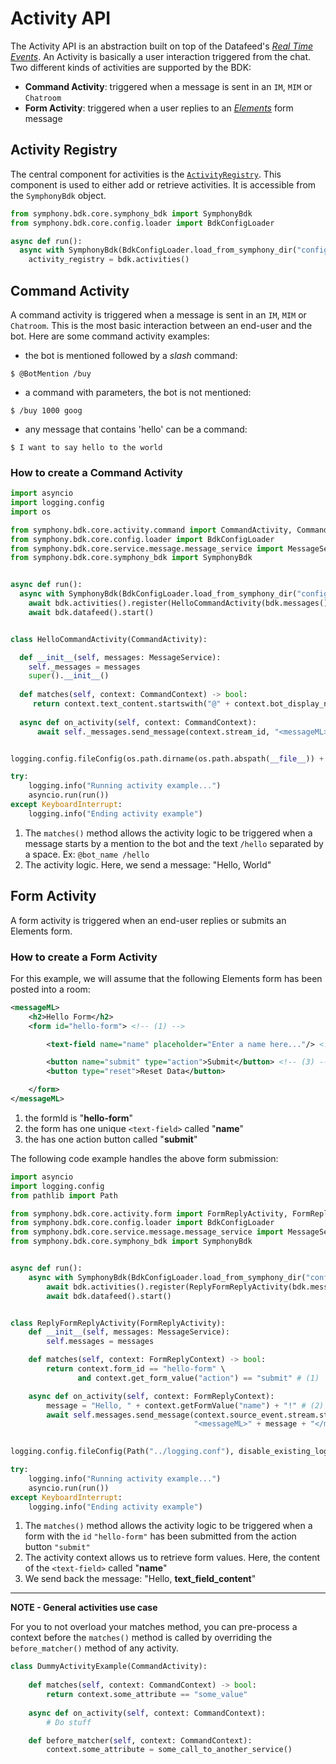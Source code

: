 # Activity API

The Activity API is an abstraction built on top of the Datafeed's [_Real Time Events_](https://developers.symphony.com/restapi/docs/real-time-events).
An Activity is basically a user interaction triggered from the chat.
Two different kinds of activities are supported by the BDK:
- **Command Activity**: triggered when a message is sent in an `IM`, `MIM` or `Chatroom`
- **Form Activity**: triggered when a user replies to an [_Elements_](https://developers.symphony.com/symphony-developer/docs/overview-of-symphony-elements)
  form message

## Activity Registry
The central component for activities is the
[`ActivityRegistry`](../_autosummary/symphony.bdk.core.activity.registry.ActivityRegistry.html).
This component is used to either add or retrieve activities. It is accessible from the `SymphonyBdk` object.

```python
from symphony.bdk.core.symphony_bdk import SymphonyBdk
from symphony.bdk.core.config.loader import BdkConfigLoader

async def run():
  async with SymphonyBdk(BdkConfigLoader.load_from_symphony_dir("config.yaml")) as bdk:
    activity_registry = bdk.activities()
```

## Command Activity
A command activity is triggered when a message is sent in an `IM`, `MIM` or `Chatroom`. This is the most basic interaction 
between an end-user and the bot. Here are some command activity examples: 

- the bot is mentioned followed by a _slash_ command:
```
$ @BotMention /buy
```
- a command with parameters, the bot is not mentioned:
```
$ /buy 1000 goog
```
- any message that contains 'hello' can be a command:
```
$ I want to say hello to the world
```

### How to create a Command Activity

```python
import asyncio
import logging.config
import os

from symphony.bdk.core.activity.command import CommandActivity, CommandContext
from symphony.bdk.core.config.loader import BdkConfigLoader
from symphony.bdk.core.service.message.message_service import MessageService
from symphony.bdk.core.symphony_bdk import SymphonyBdk


async def run():
  async with SymphonyBdk(BdkConfigLoader.load_from_symphony_dir("config.yaml")) as bdk:
    await bdk.activities().register(HelloCommandActivity(bdk.messages()))
    await bdk.datafeed().start()


class HelloCommandActivity(CommandActivity):

  def __init__(self, messages: MessageService):
    self._messages = messages
    super().__init__()
  
  def matches(self, context: CommandContext) -> bool:
     return context.text_content.startswith("@" + context.bot_display_name + " /hello") # (1)
  
  async def on_activity(self, context: CommandContext):
      await self._messages.send_message(context.stream_id, "<messageML>Hello, World!</messageML>") # (2)


logging.config.fileConfig(os.path.dirname(os.path.abspath(__file__)) + '/logging.conf', disable_existing_loggers=False)

try:
    logging.info("Running activity example...")
    asyncio.run(run())
except KeyboardInterrupt:
    logging.info("Ending activity example")
```
1. The `matches()` method allows the activity logic to be triggered when a message starts by a mention to the bot and the text `/hello` separated by a space. Ex: `@bot_name /hello`
2. The activity logic. Here, we send a message: "Hello, World"

## Form Activity
A form activity is triggered when an end-user replies or submits an Elements form.

### How to create a Form Activity
For this example, we will assume that the following Elements form has been posted into a room: 
```xml
<messageML>
    <h2>Hello Form</h2>
    <form id="hello-form"> <!-- (1) -->

        <text-field name="name" placeholder="Enter a name here..."/> <!-- (2) -->

        <button name="submit" type="action">Submit</button> <!-- (3) -->
        <button type="reset">Reset Data</button>

    </form>
</messageML>
```
1. the formId is "**hello-form**"
2. the form has one unique `<text-field>` called "**name**"
3. the has one action button called "**submit**"

The following code example handles the above form submission:
```Python
import asyncio
import logging.config
from pathlib import Path

from symphony.bdk.core.activity.form import FormReplyActivity, FormReplyContext
from symphony.bdk.core.config.loader import BdkConfigLoader
from symphony.bdk.core.service.message.message_service import MessageService
from symphony.bdk.core.symphony_bdk import SymphonyBdk


async def run():
    async with SymphonyBdk(BdkConfigLoader.load_from_symphony_dir("config.yaml")) as bdk:
        await bdk.activities().register(ReplyFormReplyActivity(bdk.messages()))
        await bdk.datafeed().start()


class ReplyFormReplyActivity(FormReplyActivity):
    def __init__(self, messages: MessageService):
        self.messages = messages

    def matches(self, context: FormReplyContext) -> bool:
        return context.form_id == "hello-form" \ 
               and context.get_form_value("action") == "submit" # (1)

    async def on_activity(self, context: FormReplyContext):
        message = "Hello, " + context.getFormValue("name") + "!" # (2)
        await self.messages.send_message(context.source_event.stream.stream_id,
                                         "<messageML>" + message + "</messageML>") # (3)

        
logging.config.fileConfig(Path("../logging.conf"), disable_existing_loggers=False)

try:
    logging.info("Running activity example...")
    asyncio.run(run())
except KeyboardInterrupt:
    logging.info("Ending activity example")
```
1. The `matches()` method allows the activity logic to be triggered when a form with the `id` `"hello-form"` has been submitted from the action button `"submit"`
2. The activity context allows us to retrieve form values. Here, the content of the `<text-field>` called "**name**"
3. We send back the message: "Hello, **text_field_content**"

---
**NOTE - General activities use case**

For you to not overload your matches method, you can pre-process a context before the `matches()` method is called by
overriding the `before_matcher()` method of any activity.
```Python
class DummyActivityExample(CommandActivity):
    
    def matches(self, context: CommandContext) -> bool:
        return context.some_attribute == "some_value"
    
    async def on_activity(self, context: CommandContext):
        # Do stuff

    def before_matcher(self, context: CommandContext):
        context.some_attribute = some_call_to_another_service()
```
